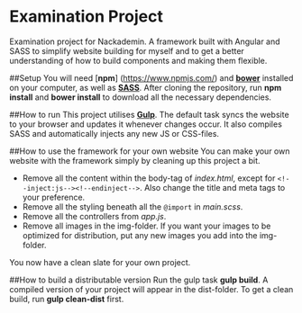 # Examination Project
Examination project for Nackademin. A framework built with Angular and SASS to simplify website building for myself and to get a better understanding of how to build components and making them flexible.

##Setup
You will need [**npm**] (https://www.npmjs.com/) and [**bower**](http://bower.io/) installed on your computer, as well as [**SASS**](http://sass-lang.com/). After cloning the repository, run **npm install** and **bower install** to download all the necessary dependencies.

##How to run
This project utilises [**Gulp**](http://gulpjs.com/). The default task syncs the website to your browser and updates it whenever changes occur. It also compiles SASS and automatically injects any new JS or CSS-files.

##How to use the framework for your own website
You can make your own website with the framework simply by cleaning up this project a bit. 

- Remove all the content within the body-tag of *index.html*, except for ```<!--inject:js--><!--endinject-->```. Also change the title and meta tags to your preference.
- Remove all the styling beneath all the ```@import``` in *main.scss*.
- Remove all the controllers from *app.js*.
- Remove all images in the img-folder. If you want your images to be optimized for distribution, put any new images you add into the img-folder.

You now have a clean slate for your own project.

##How to build a distributable version
Run the gulp task **gulp build**. A compiled version of your project will appear in the dist-folder. To get a clean build, run **gulp clean-dist** first.
